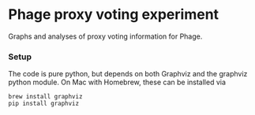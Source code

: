 Phage proxy voting experiment
=============================

Graphs and analyses of proxy voting information for Phage.

### Setup

The code is pure python, but depends on both Graphviz and the graphviz python module.
On Mac with Homebrew, these can be installed via

    brew install graphviz
    pip install graphviz
